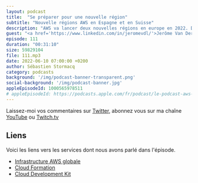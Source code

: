 ```yaml
---
layout: podcast
title:  "Se préparer pour une nouvelle région"
subtitle: "Nouvelle régions AWS en Espagne et en Suisse"
description: "AWS va lancer deux nouvelles régions en europe en 2022. Dans cet épisode, nous expiquons ce qu'est une région, une zone de disponibilité et pourquoi choisir de déployer sur telle ou telle région.  Nous parlons aussi des principaux outils qui permettent de gérer votre infrastructure comme du code (Cloud Development Kit) et les points auxquels vous devrez porter votre attention avant de déployer votre infrastructure sur une nouvelle région."
guest: "<a href='https://www.linkedin.com/in/jeromevdl/'>Jerôme Van Der Linden</a>, Specialist Solution Architect Builder, AWS."
episode: 111
duration: "00:31:10"
size: 59829104
file: 111.mp3
date: 2022-06-10 07:00:00 +0200   
author: Sébastien Stormacq
category: podcasts
background: '/img/podcast-banner-transparent.png'
social-background: '/img/podcast-banner.jpg'
appleEpisodeId: 1000565978511
# appleEpisodeId: https://podcasts.apple.com/fr/podcast/le-podcast-aws-en-français/id1452118442
---
```


Laissez-moi vos commentaires sur [Twitter](https://twitter.com/sebsto), abonnez vous sur ma chaîne [YouTube](https://www.youtube.com/sebsto) ou [Twitch.tv](https://www.twitch.tv/sebAWS)

## Liens

Voici les liens vers les services dont nous avons parlé dans l'épisode.

- [Infrastructure AWS globale](https://aws.amazon.com/about-aws/global-infrastructure/)
- [Cloud Formation](https://aws.amazon.com/cloudformation)
- [Cloud Development Kit](https://github.com/aws/aws-cdk)
